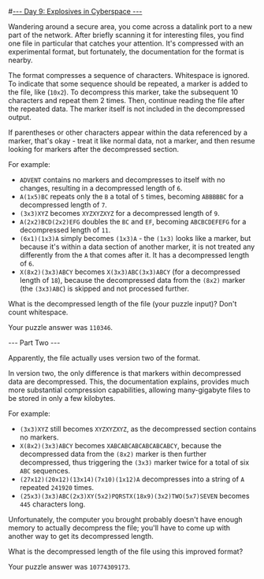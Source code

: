 #[--- Day 9: Explosives in Cyberspace ---](http://adventofcode.com/2016/day/9)

Wandering around a secure area, you come across a datalink port to a new part of the network. After briefly scanning it for interesting files, you find one file in particular that catches your attention. It's compressed with an experimental format, but fortunately, the documentation for the format is nearby.

The format compresses a sequence of characters. Whitespace is ignored. To indicate that some sequence should be repeated, a marker is added to the file, like (``10x2``). To decompress this marker, take the subsequent 10 characters and repeat them 2 times. Then, continue reading the file after the repeated data. The marker itself is not included in the decompressed output.

If parentheses or other characters appear within the data referenced by a marker, that's okay - treat it like normal data, not a marker, and then resume looking for markers after the decompressed section.

For example:

- ``ADVENT`` contains no markers and decompresses to itself with no changes, resulting in a decompressed length of ``6``.
- ``A(1x5)BC`` repeats only the ``B`` a total of ``5`` times, becoming ``ABBBBBC`` for a decompressed length of ``7``.
- ``(3x3)XYZ`` becomes ``XYZXYZXYZ`` for a decompressed length of ``9``.
- ``A(2x2)BCD(2x2)EFG`` doubles the ``BC`` and ``EF``, becoming ``ABCBCDEFEFG`` for a decompressed length of ``11``.
- ``(6x1)(1x3)A`` simply becomes ``(1x3)A`` - the ``(1x3)`` looks like a marker, but because it's within a data section of another marker, it is not treated any differently from the ``A`` that comes after it. It has a decompressed length of ``6``.
- ``X(8x2)(3x3)ABCY`` becomes ``X(3x3)ABC(3x3)ABCY`` (for a decompressed length of ``18``), because the decompressed data from the ``(8x2)`` marker (the ``(3x3)ABC``) is skipped and not processed further.  

What is the decompressed length of the file (your puzzle input)? Don't count whitespace.

Your puzzle answer was ``110346``.

--- Part Two ---

Apparently, the file actually uses version two of the format.

In version two, the only difference is that markers within decompressed data are decompressed. This, the documentation explains, provides much more substantial compression capabilities, allowing many-gigabyte files to be stored in only a few kilobytes.

For example:

- ``(3x3)XYZ`` still becomes ``XYZXYZXYZ``, as the decompressed section contains no markers.
- ``X(8x2)(3x3)ABCY`` becomes ``XABCABCABCABCABCABCY``, because the decompressed data from the ``(8x2)`` marker is then further decompressed, thus triggering the ``(3x3)`` marker twice for a total of six ``ABC`` sequences.
- ``(27x12)(20x12)(13x14)(7x10)(1x12)A`` decompresses into a string of ``A`` repeated ``241920`` times.
- ``(25x3)(3x3)ABC(2x3)XY(5x2)PQRSTX(18x9)(3x2)TWO(5x7)SEVEN`` becomes ``445`` characters long.  

Unfortunately, the computer you brought probably doesn't have enough memory to actually decompress the file; you'll have to come up with another way to get its decompressed length.

What is the decompressed length of the file using this improved format?

Your puzzle answer was ``10774309173``.
